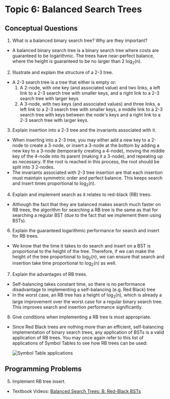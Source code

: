 # Topic 6: Balanced Search Trees

## Conceptual Questions

1. What is a balanced binary search tree? Why are they important?
  * A balanced binary search tree is a binary search tree where costs are guaranteed to be logarithmic.
    The trees have near-perfect balance, where the height is guaranteed to be no larger than 2 log<sub>2</sub>(n). 

2. Illustrate and explain the structure of a 2-3 tree.
  * A 2-3 search tree is a tree that either is empty or:
    1. A 2-node, with one key (and associated value) and two links, a left link to a 2-3 search tree
    with smaller keys, and a right link to a 2-3 search tree with larger keys
    2. A 3-node, with two keys (and associated values) and three links, a left link to a 2-3 search
    tree with smaller keys, a middle link to a 2-3 search tree with keys between the node's keys and
    a right link to a 2-3 search tree with larger keys.

3. Explain insertion into a 2-3 tree and the invariants associated with it.
  * When inserting into a 2-3 tree, you may either add a new key to a 2-node to create a 3-node,
    or insert a 3-node at the bottom by adding a new key to a 3-node (temporarily creating a 4-node),
    moving the middle key of the 4-node into its parent (making it a 3-node), and repeating up as necessary.
    If the root is reached in this process, the root should be split into 3 2-nodes.
  * The invariants associated with 2-3 tree insertion are that each insertion must maintain symmetric order and
    perfect balance. This keeps search and insert times proportional to log<sub>2</sub>(n).

4. Explain and implement search as it relates to red-black (RB) trees.
  * Although the fact that they are balanced makes search much faster on RB trees, the algorithm for searching
    a RB tree is the same as that for searching a regular BST (due to the fact that we implement them using BSTs).

6. Explain the guaranteed logarithmic performance for search and insert for RB trees.
  * We know that the time it takes to do search and insert on a BST is proportional to the
    height of the tree. Therefore, if we can make the height of the tree proportional to
    log<sub>2</sub>(n), we can ensure that search and insertion take time proportional to log<sub>2</sub>(n)
    as well.

7. Explain the advantages of RB trees.
  * Self-balancing takes constant time, so there is no performance disadvantage to implementing a self-balancing (e.g. Red Black) tree
  * In the worst case, an RB tree has a height of log<sub>2</sub>(n), which is already a large improvement over the worst case for
    a regular binary search tree. This improves search and insertion performance significantly.

8. Give conditions when implementing a RB tree is most appropriate.
  * Since Red Black trees are nothing more than an efficient, self-balancing implementation of binary search trees, any
    application of BSTs is a valid application of RB trees. You may once again refer to this list of applications of
    Symbol Tables to see how RB trees can be used:

    ![Symbol Table applications](https://algs4.cs.princeton.edu/31elementary/images/symbol-table-applications.png)

## Programming Problems

5. Implement RB tree insert.
  * Textbook Videos: [Balanced Search Trees: B. Red-Black BSTs](https://cuvids.io/app/video/140/watch)
